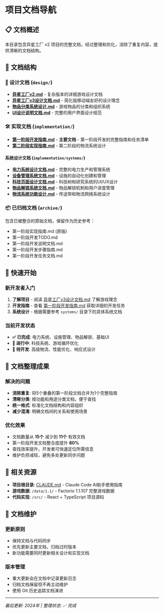 # 项目文档导航

## 📋 文档概述

本目录包含异星工厂 v2 项目的完整文档，经过整理和优化，消除了重复内容，提供清晰的文档结构。

## 📁 文档结构

### 🎨 设计文档 (`design/`)
- **[异星工厂v2.md](design/异星工厂v2.md)** - 复杂版本的详细游戏设计文档
- **[异星工厂v3设计文档.md](design/异星工厂v3设计文档.md)** - 简化版移动端友好的设计理念
- **[物品分类系统设计.md](design/物品分类系统设计.md)** - 游戏物品的分类和组织系统
- **[UI设计说明文档.md](design/UI设计说明文档.md)** - 完整的用户界面设计规范

### 🛠️ 实现文档 (`implementation/`)
- **[第一阶段开发指南.md](implementation/第一阶段开发指南.md)** - **主要文档** - 第一阶段开发的完整指南和任务清单
- **[第二阶段实现指南.md](implementation/第二阶段实现指南.md)** - 第二阶段的物流系统设计

#### 系统设计文档 (`implementation/systems/`)
- **[电力系统设计文档.md](systems/电力系统设计文档.md)** - 完整的电力生产和管理系统
- **[设备管理系统文档.md](systems/设备管理系统文档.md)** - 设施的自动化创建和管理
- **[科技页面设计文档.md](systems/科技页面设计文档.md)** - 科技树和研究系统的UI/UX设计
- **[物品解锁系统文档.md](systems/物品解锁系统文档.md)** - 物品解锁机制和用户进度管理
- **[物流系统功能设计.md](systems/物流系统功能设计.md)** - 传送带和物流网络系统设计

### 📦 已归档文档 (`archive/`)
包含已被整合的原始文档，保留作为历史参考：
- 第一阶段实现指南.md (原版)
- 第一阶段开发TODO.md
- 第一阶段开发说明文档.md
- 第一阶段开发步骤指南.md
- 第一阶段开发任务文档.md

## 🚀 快速开始

### 新开发者入门
1. **了解项目** - 阅读 [异星工厂v3设计文档.md](design/异星工厂v3设计文档.md) 了解游戏理念
2. **开发指南** - 查看 [第一阶段开发指南.md](implementation/第一阶段开发指南.md) 获取详细的开发任务
3. **系统设计** - 根据需要参考 `systems/` 目录下的具体系统文档

### 当前开发状态
- **✅ 已完成**: 电力系统、设施管理、物品解锁、基础UI
- **🔄 进行中**: 科技系统、游戏循环优化
- **📅 待开发**: 高级物流、性能优化、响应式设计

## 🎯 文档整理成果

### 解决的问题
- **消除重复**: 将5个重叠的第一阶段文档合并为1个完整指南
- **清晰分类**: 按功能和用途分类文档，便于查找
- **统一格式**: 标准化文档结构和内容组织
- **减少混淆**: 明确文档间的关系和使用场景

### 优化效果
- 文档数量从 **15个** 减少到 **11个** 有效文档
- 第一阶段开发文档整合度提升 **80%**
- 查找效率提升，开发者可快速定位所需信息
- 维护负担减轻，避免多处更新同步问题

## 🔗 相关资源

- **项目根目录**: [CLAUDE.md](../CLAUDE.md) - Claude Code AI助手使用指南
- **游戏数据**: `/data/1.1/` - Factorio 1.1.107 完整游戏数据
- **代码实现**: `/src/` - React + TypeScript 项目源码

## 📝 文档维护

### 更新原则
- 保持文档与代码同步
- 优先更新主要文档，归档过时版本
- 新功能需要同时更新相关设计和实现文档

### 版本管理
- 重大更新会在文档中记录更新日志
- 归档文档保留但不再主动维护
- 使用 Git 历史追踪文档演进

---
*最后更新: 2024年 | 整理状态: ✅ 完成*